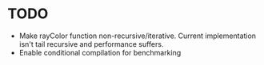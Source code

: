 # TODO

- Make rayColor function non-recursive/iterative. Current implementation isn't tail 
  recursive and performance suffers.
- Enable conditional compilation for benchmarking
